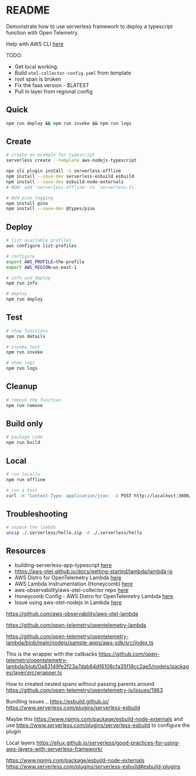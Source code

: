 # README

Demonstrate how to use serverless framework to deploy a typescript function with Open Telemetry.  

Help with AWS CLI [here](https://github.com/chrisguest75/shell_examples/blob/master/33_awscli/README.md)  

TODO:

* Get local working.
* Build `otel-collector-config.yaml` from template
* root span is broken
* Fix the faas version - $LATEST
* Pull in layer from regional config 

## Quick

```sh
npm run deploy && npm run invoke && npm run logs
```

## Create

```sh
# create an example for typescript
serverless create --template aws-nodejs-typescript     

npx sls plugin install -n serverless-offline     
npm install --save-dev serverless-esbuild esbuild
npm install --save-dev esbuild-node-externals
# NOW: add 'serverless-offline' to `serverless.ts`

# Add pino logging
npm install pino     
npm install --save-dev @types/pino   
```

## Deploy

```sh
# list available profiles
aws configure list-profiles  

# configure
export AWS_PROFILE=the-profile
export AWS_REGION=us-east-1

# info and deploy
npm run info

# deploy
npm run deploy
```

## Test

```sh
# show functions
npm run details

# invoke test
npm run invoke

# show logs 
npm run logs
```

## Cleanup

```sh
# remove the function
npm run remove
```

## Build only

```sh
# package code
npm run build
```

## Local

```sh
# run locally 
npm run offline

# run a test
curl -H 'Content-Type: application/json' -X POST http://localhost:3000/dev/hello -d @./src/functions/hello/mock.json
```

## Troubleshooting

```sh
# unpack the lambda
unzip ./.serverless/hello.zip -d ./.serverless/hello       
```

## Resources

* building-serverless-app-typescript [here](https://blog.logrocket.com/building-serverless-app-typescript/)  
* https://aws-otel.github.io/docs/getting-started/lambda/lambda-js
* AWS Distro for OpenTelemetry Lambda [here](https://aws-otel.github.io/docs/getting-started/lambda)  
* AWS Lambda Instrumentation (Honeycomb) [here](https://docs.honeycomb.io/getting-data-in/integrations/aws/aws-lambda/)  
* aws-observability/aws-otel-collector repo [here](https://github.com/aws-observability/aws-otel-collector)
* Honeycomb Config - AWS Distro for OpenTelemetry Lambda [here](https://aws-otel.github.io/docs/components/otlp-exporter#honeycomb)
* Issue using aws-otel-nodejs in Lambda [here](https://github.com/aws-observability/aws-otel-lambda/issues/99)


https://github.com/aws-observability/aws-otel-lambda

https://github.com/open-telemetry/opentelemetry-lambda

https://github.com/open-telemetry/opentelemetry-lambda/blob/main/nodejs/sample-apps/aws-sdk/src/index.ts

This is the wrapper with the callbacks
https://github.com/open-telemetry/opentelemetry-lambda/blob/0a83149fe2f23a7dab64df6108cfa35f18cc2ae5/nodejs/packages/layer/src/wrapper.ts

How to created nested spans without passing parents around
https://github.com/open-telemetry/opentelemetry-js/issues/1963


Bundling issues...
https://esbuild.github.io/
https://www.serverless.com/plugins/serverless-esbuild

Maybe this https://www.npmjs.com/package/esbuild-node-externals
and use https://www.serverless.com/plugins/serverless-esbuild to configure the plugin

Local layers
https://eliux.github.io/serverless/good-practices-for-using-aws-layers-with-serverless-framework/

https://www.npmjs.com/package/esbuild-node-externals
https://www.serverless.com/plugins/serverless-esbuild#esbuild-plugins

